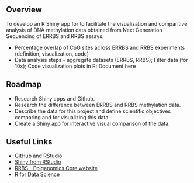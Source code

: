 ## Overview
To develop an R Shiny app for to facilitate the visualization and comparitive analysis of DNA methylation data obtained from Next Generation Sequencing of ERRBS and RRBS assays.

- Percentage overlap of CpG sites across ERRBS and RRBS experiments (definition, visualization, code)
- Data analysis steps - aggregate datasets (ERRBS, RRBS); Filter data (for 10x); Code visualization plots in R; Document here

## Roadmap
- Research Shiny apps and Github.
- Research the difference between ERRBS and RRBS methylation data.
- Describe the data for this project and define scientific objectives comparing and for visualizing this data.
- Create a Shiny app for interactive visual comparison of the data.

## Useful Links
- [GitHub and RStudio](https://resources.github.com/whitepapers/github-and-rstudio/)
- [Shiny from RStudio](https://shiny.rstudio.com/)
- [RRBS - Epigenomics Core website](https://epicore.med.cornell.edu/services.php?option=rrbsdescription#seq)
- [R for Data Science](https://r4ds.had.co.nz/)

